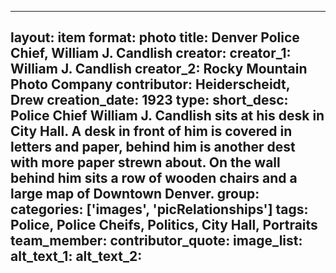 
---
layout: item
format: photo
title: Denver Police Chief, William J. Candlish
creator: 
    creator_1: William J. Candlish 
    creator_2: Rocky Mountain Photo Company
contributor: Heiderscheidt, Drew
creation_date: 1923
type: 
short_desc: Police Chief William J. Candlish sits at his desk in City Hall. A desk in front of him is covered in letters and paper, behind him is another dest with more paper strewn about. On the wall behind him sits a row of wooden chairs and a large map of Downtown Denver. 
group: 
categories: ['images', 'picRelationships'] 
tags: Police, Police Cheifs, Politics, City Hall, Portraits 
team_member: 
contributor_quote: 
image_list: 
alt_text_1: 
alt_text_2: 
---